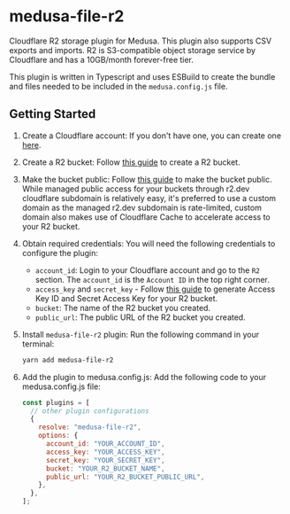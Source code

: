 # medusa-file-r2

Cloudflare R2 storage plugin for Medusa. This plugin also supports CSV exports and imports. R2 is S3-compatible object storage service by Cloudflare and has a 10GB/month forever-free tier.

This plugin is written in Typescript and uses ESBuild to create the bundle and files needed to be included in the `medusa.config.js` file.

## Getting Started

1. Create a Cloudflare account: If you don't have one, you can create one [here](https://dash.cloudflare.com/sign-up).
2. Create a R2 bucket: Follow [this guide](https://developers.cloudflare.com/r2/get-started) to create a R2 bucket.
3. Make the bucket public: Follow [this guide](https://developers.cloudflare.com/r2/data-access/public-buckets) to make the bucket public. While managed public access for your buckets through r2.dev cloudflare subdomain is relatively easy, it's preferred to use a custom domain as the managed r2.dev subdomain is rate-limited, custom domain also makes use of Cloudflare Cache to accelerate access to your R2 bucket.
4. Obtain required credentials: You will need the following credentials to configure the plugin:
   - `account_id`: Login to your Cloudflare account and go to the `R2` section. The `account_id` is the `Account ID` in the top right corner.
   - `access_key` and `secret_key` - Follow [this guide](https://developers.cloudflare.com/r2/data-access/s3-api/tokens) to generate Access Key ID and Secret Access Key for your R2 bucket.
   - `bucket`: The name of the R2 bucket you created.
   - `public_url`: The public URL of the R2 bucket you created.
5. Install `medusa-file-r2` plugin: Run the following command in your terminal:

   ```bash
   yarn add medusa-file-r2
   ```

6. Add the plugin to medusa.config.js: Add the following code to your medusa.config.js file:

   ```js
   const plugins = [
     // other plugin configurations
     {
       resolve: "medusa-file-r2",
       options: {
         account_id: "YOUR_ACCOUNT_ID",
         access_key: "YOUR_ACCESS_KEY",
         secret_key: "YOUR_SECRET_KEY",
         bucket: "YOUR_R2_BUCKET_NAME",
         public_url: "YOUR_R2_BUCKET_PUBLIC_URL",
       },
     },
   ];
   ```
